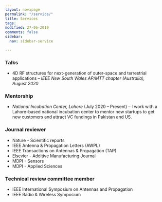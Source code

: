 ```yaml
---
layout: novipage
permalink: "/service/"
title: Services
tags: 
modified: 27-06-2019
comments: false
sidebar:
  nav: sidebar-service

---
```

### Talks

* 4D RF structures for next-generation of outer-space and terrestrial applications – _IEEE New South Wales AP/MTT chapter (Australia), August 2020_

### Mentorship

* _National Incubation Center, Lahore_ (July 2020 – Present) – I work with a Lahore-based national incubation center to mentor new startups to get new customers and attract VC fundings in Pakistan and US.

### Journal reviewer

* Nature - Scientific reports
* IEEE Antenna & Propagation Letters (AWPL)
* IEEE Transactions on Antennas & Propagation (TAP)
* Elsevier - Additive Manufacturing Journal 
* MDPI - Sensors
* MDPI - Applied Sciences

### Technical review committee member
* IEEE International Symposium on Antennas and Propagation
* IEEE Radio & Wireless Symposium
